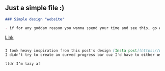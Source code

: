 ## Just a simple file :)

```markdown
### Simple design "website"

- if for any goddam reason you wanna spend your time and see this, go ahead and do it

```

[Link](https://nyyu.github.io/01-Test/)

```markdown

I took heavy inspiration from this post's design [Insta post](https://www.instagram.com/p/CY63ifFvkE_/), 
I didn't try to create an curved progress bar cuz I'd have to either use border and border-radius or canvas

tldr I'm lazy af

```
